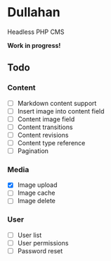 # Dullahan
Headless PHP CMS

**Work in progress!**

## Todo

### Content

- [ ] Markdown content support
- [ ] Insert image into content field
- [ ] Content image field
- [ ] Content transitions
- [ ] Content revisions
- [ ] Content type reference
- [ ] Pagination

### Media

- [x] Image upload
- [ ] Image cache
- [ ] Image delete

### User

- [ ] User list
- [ ] User permissions
- [ ] Password reset
